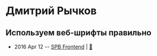 # Дмитрий Рычков

## Используем веб-шрифты правильно
- 2016 Apr 12 -- [SPB Frontend](https://www.youtube.com/watch?time_continue=2&v=q1aZgfIB-iY)  | [:notebook:](http://corsairdnb.github.io/fonts-slides/)  
